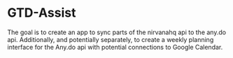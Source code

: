 # GTD-Assist
The goal is to create an app to sync parts of the nirvanahq api to the any.do api. Additionally, and potentially separately, to create a weekly planning interface for the Any.do api with potential connections to Google Calendar.
